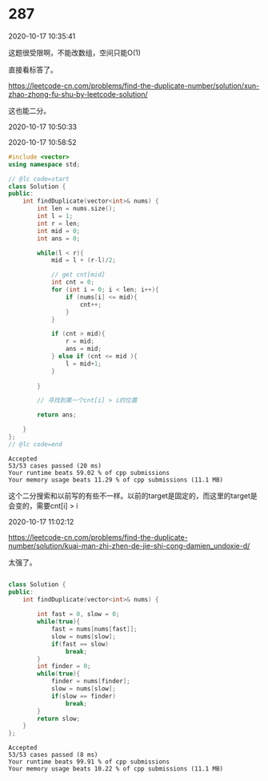 # 287

2020-10-17 10:35:41

这题很受限啊，不能改数组，空间只能O(1)

直接看标答了。

https://leetcode-cn.com/problems/find-the-duplicate-number/solution/xun-zhao-zhong-fu-shu-by-leetcode-solution/

这也能二分。

2020-10-17 10:50:33

2020-10-17 10:58:52

```cpp
#include <vector>
using namespace std;

// @lc code=start
class Solution {
public:
    int findDuplicate(vector<int>& nums) {
        int len = nums.size();
        int l = 1;
        int r = len;
        int mid = 0;
        int ans = 0;

        while(l < r){
            mid = l + (r-l)/2;

            // get cnt[mid]
            int cnt = 0;
            for (int i = 0; i < len; i++){
                if (nums[i] <= mid){
                    cnt++;
                }
            }

            if (cnt > mid){
                r = mid;
                ans = mid;
            } else if (cnt <= mid ){
                l = mid+1;
            }
            
        }

        // 寻找到第一个cnt[i] > i的位置

        return ans;

    }
};
// @lc code=end
```

```
Accepted
53/53 cases passed (20 ms)
Your runtime beats 59.02 % of cpp submissions
Your memory usage beats 11.29 % of cpp submissions (11.1 MB)
```

这个二分搜索和以前写的有些不一样。以前的target是固定的，而这里的target是会变的，需要cnt[i] > i


2020-10-17 11:02:12

https://leetcode-cn.com/problems/find-the-duplicate-number/solution/kuai-man-zhi-zhen-de-jie-shi-cong-damien_undoxie-d/

太强了。

```cpp

class Solution {
public:
    int findDuplicate(vector<int>& nums) {
        
        int fast = 0, slow = 0;
        while(true){
            fast = nums[nums[fast]];
            slow = nums[slow];
            if(fast == slow)
                break;
        }
        int finder = 0;
        while(true){
            finder = nums[finder];
            slow = nums[slow];
            if(slow == finder)
                break;        
        }
        return slow;
    }
};

```

```
Accepted
53/53 cases passed (8 ms)
Your runtime beats 99.91 % of cpp submissions
Your memory usage beats 10.22 % of cpp submissions (11.1 MB)
```